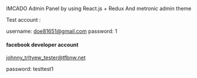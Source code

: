IMCADO Admin Panel by using React.js + Redux And metronic admin theme


Test account :  

username:
doe81651@gmail.com
password:
1


#### facebook developer account

johnny_trltyew_tester@tfbnw.net

password: testtest1
